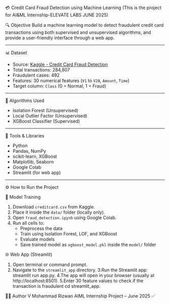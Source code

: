 💳 Credit Card Fraud Detection using Machine Learning (This is the project for AI&ML Internship-ELEVATE LABS JUNE 2025)

🔍 Objective
Build a machine learning model to detect fraudulent credit card transactions using both supervised and unsupervised algorithms, and provide a user-friendly interface through a web app.

---

📊 Dataset
- Source: [Kaggle - Credit Card Fraud Detection](https://www.kaggle.com/datasets/mlg-ulb/creditcardfraud)
- Total transactions: 284,807
- Fraudulent cases: 492
- Features: 30 numerical features (`V1` to `V28`, `Amount`, `Time`)
- Target column: `Class` (0 = Normal, 1 = Fraud)

---

🧠 Algorithms Used
- Isolation Forest (Unsupervised)
- Local Outlier Factor (Unsupervised)
- XGBoost Classifier (Supervised)

---

🧰 Tools & Libraries
- Python
- Pandas, NumPy
- scikit-learn, XGBoost
- Matplotlib, Seaborn
- Google Colab
- Streamlit (for web app)

---

⚙️ How to Run the Project

🔬 Model Training
1. Download `creditcard.csv` from Kaggle.
2. Place it inside the `data/` folder (locally only).
3. Open `fraud_detection.ipynb` using Google Colab.
4. Run all cells to:
   - Preprocess the data
   - Train using Isolation Forest, LOF, and XGBoost
   - Evaluate models
   - Save trained model as `xgboost_model.pkl` inside the `model/` folder

🌐 Web App (Streamlit)
1. Open terminal or command prompt.
2. Navigate to the `streamlit_app` directory.
3.Run the Streamlit app: streamlit run app.py.
4.The app will open in your browser (usually at http://localhost:8501).
5.Enter 30 feature values to check if the transaction is fraudulent
   cd streamlit_app.

🧑‍💻 Author
V Mohammad Rizwan 
AIML Internship Project – June 2025 ✅
